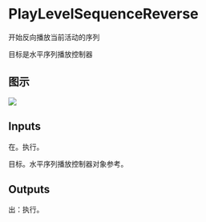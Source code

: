 # PlayLevelSequenceReverse

开始反向播放当前活动的序列

目标是水平序列播放控制器

## 图示

![]($-20221218-21265354.png)

## Inputs

在。执行。

目标。水平序列播放控制器对象参考。  

## Outputs

出：执行。
